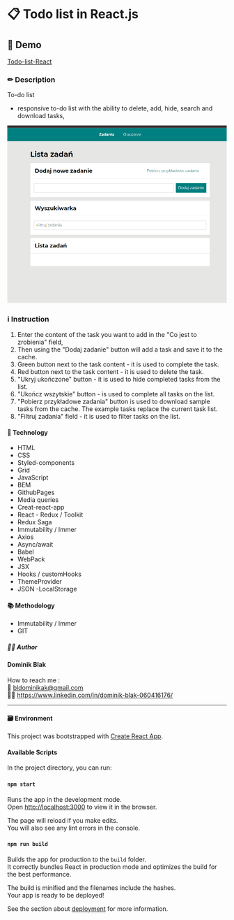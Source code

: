 # 📋 Todo list in React.js

## 🚀 Demo

[Todo-list-React](https://dominikblak.github.io/Todo-list-React/)

### ✏ Description

To-do list

- responsive to-do list with the ability to delete, add, hide, search and download tasks,
  </br>

<img src="https://github.com/dominikblak/todo-list-react/blob/master/public/Animation.gif" alt="demo_todo_list">

### ℹ Instruction

1. Enter the content of the task you want to add in the "Co jest to zrobienia" field,
2. Then using the "Dodaj zadanie" button will add a task and save it to the cache.
3. Green button next to the task content - it is used to complete the task.
4. Red button next to the task content - it is used to delete the task.
5. "Ukryj ukończone" button - it is used to hide completed tasks from the list.
6. "Ukończ wszytskie" button - is used to complete all tasks on the list.
7. "Pobierz przykładowe zadania" button is used to download sample tasks from the cache. The example tasks replace the current task list.
8. "Filtruj zadania" field - it is used to filter tasks on the list.

#### 🧰 Technology

- HTML
- CSS
- Styled-components
- Grid
- JavaScript
- BEM
- GithubPages
- Media queries
- Creat-react-app
- React - Redux / Toolkit
- Redux Saga
- Immutability / Immer
- Axios
- Async/await
- Babel
- WebPack
- JSX
- Hooks / customHooks
- ThemeProvider
- JSON
  -LocalStorage

#### 📚 Methodology

- Immutability / Immer
- GIT

##### 👨‍💻 Author

#### Dominik Blak </br>

How to reach me : </br>
📧 bldominikak@gmail.com </br>
👨‍💼 https://www.linkedin.com/in/dominik-blak-060416176/

---

#### 🗃 Environment

This project was bootstrapped with [Create React App](https://github.com/facebook/create-react-app).

#### Available Scripts

In the project directory, you can run:

#### `npm start`

Runs the app in the development mode.\
Open [http://localhost:3000](http://localhost:3000) to view it in the browser.

The page will reload if you make edits.\
You will also see any lint errors in the console.

#### `npm run build`

Builds the app for production to the `build` folder.\
It correctly bundles React in production mode and optimizes the build for the best performance.

The build is minified and the filenames include the hashes.\
Your app is ready to be deployed!

See the section about [deployment](https://facebook.github.io/create-react-app/docs/deployment) for more information.
